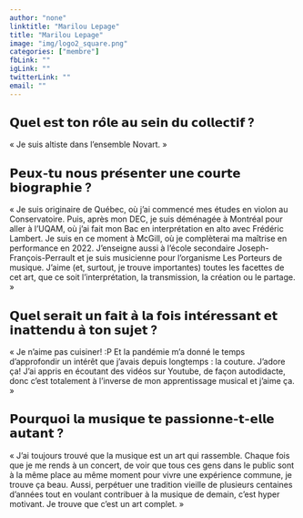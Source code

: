 ```yaml
---
author: "none"
linktitle: "Marilou Lepage"
title: "Marilou Lepage"
image: "img/logo2_square.png"
categories: ["membre"]
fbLink: ""
igLink: ""
twitterLink: ""
email: ""
---
```


## 𝗤𝘂𝗲𝗹 𝗲𝘀𝘁 𝘁𝗼𝗻 𝗿𝗼̂𝗹𝗲 𝗮𝘂 𝘀𝗲𝗶𝗻 𝗱𝘂 𝗰𝗼𝗹𝗹𝗲𝗰𝘁𝗶𝗳 ?
« Je suis altiste dans l’ensemble Novart. »

## 𝗣𝗲𝘂𝘅-𝘁𝘂 𝗻𝗼𝘂𝘀 𝗽𝗿𝗲́𝘀𝗲𝗻𝘁𝗲𝗿 𝘂𝗻𝗲 𝗰𝗼𝘂𝗿𝘁𝗲 𝗯𝗶𝗼𝗴𝗿𝗮𝗽𝗵𝗶𝗲 ?
« Je suis originaire de Québec, où j’ai commencé mes études en violon au Conservatoire. Puis, après mon DEC, je suis déménagée à Montréal pour aller à l’UQAM, où j’ai fait mon Bac en interprétation en alto avec Frédéric Lambert. Je suis en ce moment à McGill, où je complèterai ma maîtrise en performance en 2022. J’enseigne aussi à l’école secondaire Joseph-François-Perrault et je suis musicienne pour l’organisme Les Porteurs de musique. J’aime (et, surtout, je trouve importantes) toutes les facettes de cet art, que ce soit l’interprétation, la transmission, la création ou le partage. »

## 𝗤𝘂𝗲𝗹 𝘀𝗲𝗿𝗮𝗶𝘁 𝘂𝗻 𝗳𝗮𝗶𝘁 𝗮̀ 𝗹𝗮 𝗳𝗼𝗶𝘀 𝗶𝗻𝘁𝗲́𝗿𝗲𝘀𝘀𝗮𝗻𝘁 𝗲𝘁 𝗶𝗻𝗮𝘁𝘁𝗲𝗻𝗱𝘂 𝗮̀ 𝘁𝗼𝗻 𝘀𝘂𝗷𝗲𝘁 ? 
« Je n’aime pas cuisiner! :P 
Et la pandémie m’a donné le temps d’approfondir un intérêt que j’avais depuis longtemps : la couture. J’adore ça! J’ai appris en écoutant des vidéos sur Youtube, de façon autodidacte, donc c’est totalement à l’inverse de mon apprentissage musical et j’aime ça. »

## 𝗣𝗼𝘂𝗿𝗾𝘂𝗼𝗶 𝗹𝗮 𝗺𝘂𝘀𝗶𝗾𝘂𝗲 𝘁𝗲 𝗽𝗮𝘀𝘀𝗶𝗼𝗻𝗻𝗲-𝘁-𝗲𝗹𝗹𝗲 𝗮𝘂𝘁𝗮𝗻𝘁 ?
« J’ai toujours trouvé que la musique est un art qui rassemble. Chaque fois que je me rends à un concert, de voir que tous ces gens dans le public sont à la même place au même moment pour vivre une expérience commune, je trouve ça beau. Aussi, perpétuer une tradition vieille de plusieurs centaines d’années tout en voulant contribuer à la musique de demain, c’est hyper motivant. Je trouve que c’est un art complet. »
